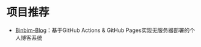 # 项目推荐
- [Binbim-Blog](https://github.com/BB0813/Binbim-Blog)：基于GitHub Actions & GitHub Pages实现无服务器部署的个人博客系统